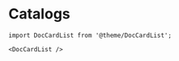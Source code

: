﻿---
sidebar_position: 8
sidebar_label: Case Library
---

# Catalogs

```mdx-code-block
import DocCardList from '@theme/DocCardList';

<DocCardList />
```
